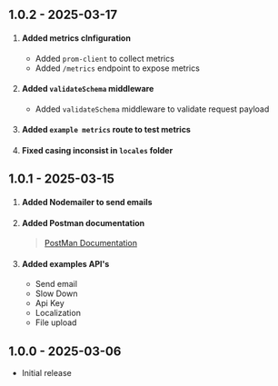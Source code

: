 ## 1.0.2 - 2025-03-17

1. #### Added metrics clnfiguration

    - Added `prom-client` to collect metrics
    - Added `/metrics` endpoint to expose metrics

2. #### Added `validateSchema` middleware

    - Added `validateSchema` middleware to validate request payload

3. #### Added `example metrics` route to test metrics

4. #### Fixed casing inconsist in `locales` folder

## 1.0.1 - 2025-03-15

1. #### Added Nodemailer to send emails

2. #### Added Postman documentation

    > [PostMan Documentation](https://documenter.getpostman.com/view/27265804/2sAYkBsM99)

3. #### Added examples API's
    - Send email
    - Slow Down
    - Api Key
    - Localization
    - File upload

## 1.0.0 - 2025-03-06

- Initial release
